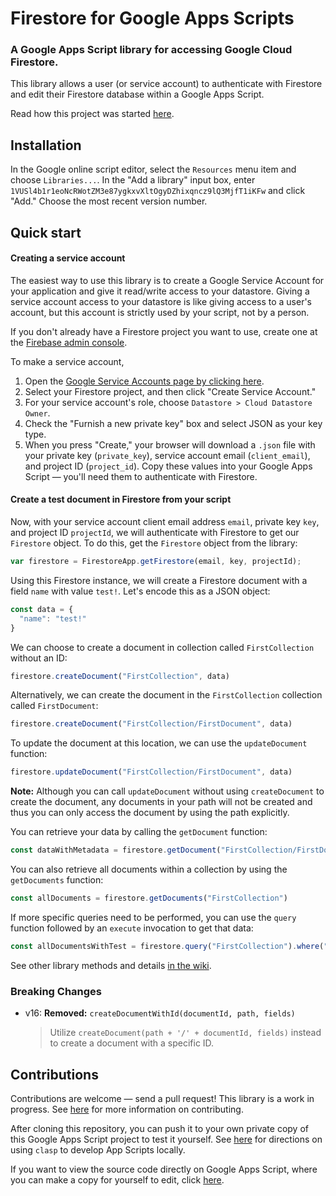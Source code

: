 # Firestore for Google Apps Scripts
### A Google Apps Script library for accessing Google Cloud Firestore.

This library allows a user (or service account) to authenticate with Firestore and edit their Firestore database within a Google Apps Script.

Read how this project was started [here](http://grahamearley.website/blog/2017/10/18/firestore-in-google-apps-script.html).

## Installation
In the Google online script editor, select the `Resources` menu item and choose `Libraries...`. In the "Add a library" input box, enter `1VUSl4b1r1eoNcRWotZM3e87ygkxvXltOgyDZhixqncz9lQ3MjfT1iKFw` and click "Add." Choose the most recent version number.


## Quick start
#### Creating a service account
The easiest way to use this library is to create a Google Service Account for your application and give it read/write access to your datastore. Giving a service account access to your datastore is like giving access to a user's account, but this account is strictly used by your script, not by a person.

If you don't already have a Firestore project you want to use, create one at the [Firebase admin console](https://console.firebase.google.com).

To make a service account,
1. Open the [Google Service Accounts page by clicking here](https://console.developers.google.com/permissions/serviceaccounts). 
2. Select your Firestore project, and then click "Create Service Account." 
3. For your service account's role, choose `Datastore > Cloud Datastore Owner`. 
4. Check the "Furnish a new private key" box and select JSON as your key type. 
5. When you press "Create," your browser will download a `.json` file with your private key (`private_key`), service account email (`client_email`), and project ID (`project_id`). Copy these values into your Google Apps Script — you'll need them to authenticate with Firestore.

#### Create a test document in Firestore from your script
Now, with your service account client email address `email`, private key `key`, and project ID `projectId`, we will authenticate with Firestore to get our `Firestore` object. To do this, get the `Firestore` object from the library:

```javascript
var firestore = FirestoreApp.getFirestore(email, key, projectId);
```

Using this Firestore instance, we will create a Firestore document with a field `name` with value `test!`. Let's encode this as a JSON object:

```javascript
const data = {
  "name": "test!"
}
```

We can choose to create a document in collection called `FirstCollection` without an ID:

```javascript
firestore.createDocument("FirstCollection", data)
```

Alternatively, we can create the document in the `FirstCollection` collection called `FirstDocument`:
```javascript
firestore.createDocument("FirstCollection/FirstDocument", data)
```

To update the document at this location, we can use the `updateDocument` function:
```javascript
firestore.updateDocument("FirstCollection/FirstDocument", data)
```

**Note:** Although you can call `updateDocument` without using `createDocument` to create the document, any documents in your path will not be created and thus you can only access the document by using the path explicitly.

You can retrieve your data by calling the `getDocument` function:

```javascript
const dataWithMetadata = firestore.getDocument("FirstCollection/FirstDocument")
```

You can also retrieve all documents within a collection by using the `getDocuments` function:

```javascript
const allDocuments = firestore.getDocuments("FirstCollection")
```

If more specific queries need to be performed, you can use the `query` function followed by an `execute` invocation to get that data:

```javascript
const allDocumentsWithTest = firestore.query("FirstCollection").where("name", "==", "Test!").execute()
```

See other library methods and details [in the wiki](https://github.com/grahamearley/FirestoreGoogleAppsScript/wiki/Firestore-Method-Documentation).

### Breaking Changes
* v16: **Removed:** `createDocumentWithId(documentId, path, fields)`
  > Utilize `createDocument(path + '/' + documentId, fields)` instead to create a document with a specific ID. 

## Contributions
Contributions are welcome — send a pull request! This library is a work in progress. See [here](https://github.com/grahamearley/FirestoreGoogleAppsScript/blob/master/CONTRIBUTING.md) for more information on contributing.

After cloning this repository, you can push it to your own private copy of this Google Apps Script project to test it yourself. See [here](https://github.com/google/clasp) for directions on using `clasp` to develop App Scripts locally.

If you want to view the source code directly on Google Apps Script, where you can make a copy for yourself to edit, click [here](https://script.google.com/d/1VUSl4b1r1eoNcRWotZM3e87ygkxvXltOgyDZhixqncz9lQ3MjfT1iKFw/edit?usp=sharing). 
